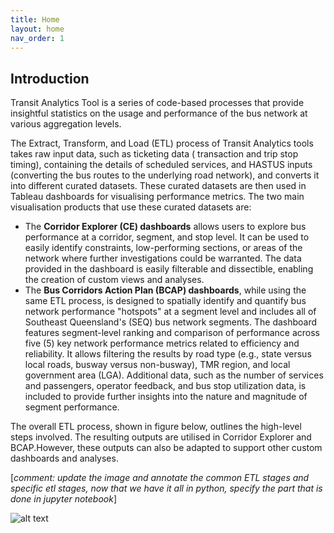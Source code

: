 ```yaml
---
title: Home
layout: home
nav_order: 1
---
```


## Introduction

Transit Analytics Tool is a series of code-based processes that provide insightful
statistics on the usage and performance of the bus network at various aggregation levels.

The Extract, Transform, and Load (ETL) process of Transit Analytics tools takes raw input data, such as ticketing data (
transaction and trip stop timing), containing the details of scheduled services, and HASTUS inputs (converting the bus routes to the underlying road
network), and converts it into different curated datasets. These curated datasets are then used in Tableau dashboards
for visualising performance metrics. The two main visualisation products that use these curated datasets are:

- The **Corridor Explorer (CE) dashboards** allows users to explore bus performance at a corridor, segment, and stop
  level.
  It can be used to easily identify constraints, low-performing sections, or areas of the network where further
  investigations could be warranted. The data provided in the dashboard is easily filterable and dissectible, enabling
  the creation of custom views and analyses.
- The **Bus Corridors Action Plan (BCAP) dashboards**, while using the same ETL process, is designed to spatially
  identify and quantify bus network performance "hotspots" at a segment level and includes all of Southeast
  Queensland's (SEQ) bus network segments. The dashboard features segment-level ranking and comparison of performance
  across five (5) key network performance metrics related to efficiency and reliability. It allows filtering the results
  by road type (e.g., state versus local roads, busway versus non-busway), TMR region, and local government area (LGA).
  Additional data, such as the number of services and passengers, operator feedback, and bus stop utilization data, is
  included to provide further insights into the nature and magnitude of segment performance.

The overall ETL process, shown in figure below, outlines the high-level steps involved. The resulting outputs are
utilised in Corridor Explorer and BCAP.However, these outputs can also be adapted to support other custom dashboards and
analyses.

[_comment: update the image and annotate the common ETL stages and specific etl stages, now that we have it all in
python,
specify the part that is done in jupyter notebook_]

![alt text](./media/img.png)
